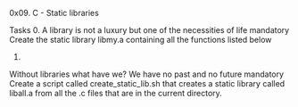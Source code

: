 0x09. C - Static libraries

Tasks
0. A library is not a luxury but one of the necessities of life
mandatory
Create the static library libmy.a containing all the functions listed below

1.
Without libraries what have we? We have no past and no future
mandatory
Create a script called create_static_lib.sh that creates a static library called liball.a from all the .c files that are in the current directory.
